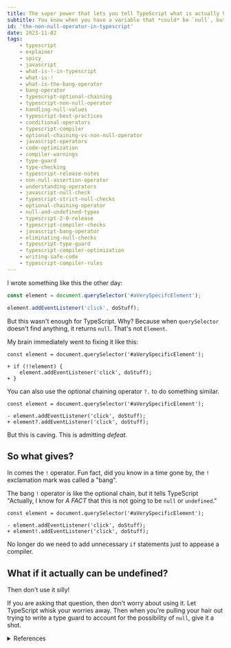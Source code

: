 ```yaml
---
title: The super power that lets you tell TypeScript what is actually happening
subtitle: You know when you have a variable that *could* be `null`, but you know it won't ever be. Yeah, this is for that.
id: 'the-non-null-operator-in-typescript'
date: 2023-11-02
tags:
    - typescript
    - explainer
    - spicy
    - javascript
    - what-is-!-in-typescript
    - what-is-!
    - what-is-the-bang-operator
    - bang-operator
    - typescript-optional-chaining
    - typescript-non-null-operator
    - handling-null-values
    - typescript-best-practices
    - conditional-operators
    - typescript-compiler
    - optional-chaining-vs-non-null-operator
    - javascript-operators
    - code-optimization
    - compiler-warnings
    - type-guard
    - type-checking
    - typescript-release-notes
    - non-null-assertion-operator
    - understanding-operators
    - javascript-null-check
    - typescript-strict-null-checks
    - optional-chaining-operator
    - null-and-undefined-types
    - typescript-2-0-release
    - typescript-compiler-checks
    - javascript-bang-operator
    - eliminating-null-checks
    - typescript-type-guard
    - typescript-compiler-optimization
    - writing-safe-code
    - typescript-compiler-rules
---
```


I wrote something like this the other day:

```js
const element = document.querySelector('#aVerySpecifcElement');

element.addEventListener('click', doStuff);
```

But this wasn't enough for TypeScript. Why? Because when `querySelector` doesn't find anything, it returns `null`. That's not `Element`.

My brain immediately went to fixing it like this:

```diff-js
const element = document.querySelector('#aVerySpecificElement');

+ if (!!element) {
    element.addEventListener('click', doStuff);
+ }
```

You can also use the optional chaining operator `?.` to do something similar.

```diff-js
const element = document.querySelector('#aVerySpecificElement');

- element.addEventListener('click', doStuff);
+ element?.addEventListener('click', doStuff);
```

But this is caving. This is admitting *defeat*.

## So what gives?

In comes the `!` operator. Fun fact, did you know in a time gone by, the `!` exclamation mark was called a "bang". 

The bang `!` operator is like the optional chain, but it tells TypeScript "Actually, I know for *A FACT* that this is not going to be `null` or `undefined`."

```diff-js
const element = document.querySelector('#aVerySpecificElement');

- element.addEventListener('click', doStuff);
+ element!.addEventListener('click', doStuff);
```

No longer do we need to add unnecessary `if` statements just to appease a compiler.

## What if it actually can be undefined?

Then don't use it silly!

If you are asking that question, then don't worry about using it. Let TypeScript whisk your worries away. Then when you're pulling your hair out trying to write a type guard to account for the possibility of `null`, give it a shot.

<details>
    <summary>References</summary>
    <a href="https://www.typescriptlang.org/docs/handbook/release-notes/typescript-2-0.html#non-null-assertion-operator">The release notes for TypeScript 2.0</a>
</details>